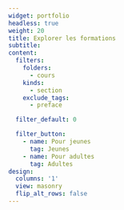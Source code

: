 ```yaml
---
widget: portfolio
headless: true
weight: 20
title: Explorer les formations
subtitle:
content:
  filters:
    folders:
      - cours
    kinds:
      - section
    exclude_tags:
      - preface

  filter_default: 0

  filter_button:
    - name: Pour jeunes
      tag: Jeunes
    - name: Pour adultes
      tag: Adultes
design:
  columns: '1'
  view: masonry
  flip_alt_rows: false
---
```


